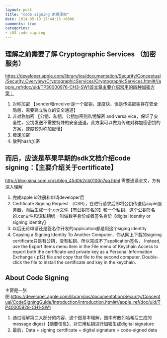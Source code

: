```yaml
---
layout: post
title: "code signing 原理深究"
date: 2014-05-19 17:44:13 +0800
comments: true
categories:
- iOS code signing
---
```


## 理解之前需要了解 Cryptographic Services （加密服务）

https://developer.apple.com/library/ios/documentation/Security/Conceptual/Security_Overview/CryptographicServices/CryptographicServices.html#//apple_ref/doc/uid/TP30000976-CH3-SW1该文章主要介绍常用的四种加密方案：

1. 对称加密 【sender和receiver是一个密钥，速度快，但是传递密钥存在安全隐患，需要建立独立的安全通道】
2. 非对称加密 【公钥、私钥，公钥加密则私钥解密 and versa vice，保证了安全性，公钥发送不需要特殊的安全通道，此方案可以做为传递对称加密密钥的方案，速度较对称加密慢】
3. 极速加密
4. 散列hash加密

## 而后，应该是苹果早期的sdk文档介绍code signing：【主要介绍关于certificate】

http://blog.sina.com.cn/s/blog_45d0b2cb0100n7sq.html 需要通读全文，方有深入理解

1. 完成apple id注册和申请developer后
2. Certificate Signing Request （CSR），在进行请求后即将公钥传送给apple服务器，而后生成一个.cer文件【有公钥签名的】和一个私钥，这个公钥签名的.cer文件和该私钥统一叫做数字身份或者签名身份【digital identity or signing identity】
3. 以后无论申请还是签名你开发的application都是用这个siging identity
4. Copying a Signing Identity To Another Computer，你从网上下载的signing certificate只是有公钥，没有私钥，所以完成不了application签名，
Instead, use the Export Items menu item in the File menu of Keychain Access to export both the certificate and private key as a Personal Information Exchange (.p12) file
and copy that file to the second computer. Double-click the file to install the certificate and key in the keychain.

## About Code Signing

主要是一张图:https://developer.apple.com/library/ios/documentation/Security/Conceptual/CodeSigningGuide/Introduction/Introduction.html#//apple_ref/doc/uid/TP40005929-CH1-SW1

1. 通过理解第二大部分的内容，这个图基本理解，图中有散列哈希后生成的message digest【摘要信息】，对它用私钥进行加密生成digital signature
2. 最后，Data + signing certificate + digital signature = code-signed data
